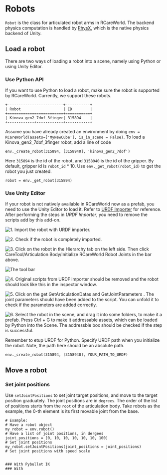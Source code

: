 # Robots
`Robot` is the class for articulated robot arms in RCareWorld. The backend physics computation is handled by [PhysX](https://docs.unity3d.com/2023.1/Documentation/Manual/PhysicsOverview.html), which is the native physics backend of Unity. 
## Load a robot
There are two ways of loading a robot into a scene, namely using Python or using Unity Editor.
### Use Python API
If you want to use Python to load a robot, make sure the robot is supported by RCareWorld. 
Currently, we support these robots. 


```eval_rst
+-------------------------+-----------+
| Robot                   | ID        | 
+=========================+===========+ 
| Kinova_gen2_7dof_3finger| 315894    | 
+------------+------------+-----------+ 
```

Assume you have already created an environment by doing `env = RCareWorld(assets=['MyNewCube'], is_in_scene = False)`. To load a Kinova_gen2_7dof_3finger robot, add a line of code
```
env._create_robot(315894, [3158940], 'kinova_gen2_7dof')
```
Here `315894` is the id of the robot, and `3158940` is the id of the gripper. By default, gripper id is `robot_id` * 10. Use `env._get_robot(robot_id)` to get the robot you just created.
```
robot = env._get_robot(315894)
```

### Use Unity Editor
If your robot is not natively available in RCareWorld now as a prefab, you need to use the Unity Editor to load it. Refer to [URDF Importer](https://github.com/Unity-Technologies/URDF-Importer#importing-the-robot-using-urdf-file) for reference.
After performing the steps in *URDF Importer*, you need to remove the scripts add by this add-on. 

![1. Import the robot with URDF importer.](https://user-images.githubusercontent.com/16759982/216427827-fbe4fcb1-e615-43bc-9d81-330b8c7205c8.png)


![2. Check if the robot is completely imported.](https://user-images.githubusercontent.com/16759982/216428034-d7cf6bd7-21dc-47da-8026-7fc663190b61.png)


![3. Click on the robot in the `Hierarchy` tab on the left side. Then click `CareTool/Articulation Body/Initialize RCareWorld Robot Joints` in the bar above.](https://user-images.githubusercontent.com/16759982/216428206-513cf1c2-f97b-40a2-b2a4-827548b0ec38.png)

![The tool bar](https://user-images.githubusercontent.com/16759982/216428412-16504e60-bd8e-4306-9d01-9e06fdb473aa.png)

![4. Original scripts from URDF importer should be removed and the robot should look like this in the inspector window.](https://user-images.githubusercontent.com/16759982/216428483-b19d7a2d-9730-4f2d-95e2-fb0739b61372.png)

![5. Click on the get `GetArticulationDatas` and `GetJointParameters` . The joint parameters should have been added to the script. You can unfold it to check if the parameters are added correctly.](https://user-images.githubusercontent.com/16759982/216429777-4e4ca04a-3ad8-4218-9f65-d001fc566a37.png)


![6. Select the robot in the scene, and drag it into some folders, to make it a prefab. Press `Ctrl + G` to make it addressable assets, which can be loaded by Python into the Scene.
The `addressble` box should be checked if the step is successful.](https://user-images.githubusercontent.com/16759982/216430606-41a6754b-ee63-408f-8243-3d94bc35d905.png)

Remember to etup URDF for Python. Specify URDF path when you initialize the robot. Note, the path here should be an absolute path.
```
env._create_robot(315894, [3158940], YOUR_PATH_TO_URDF)
```

## Move a robot
### Set joint positions
Use `setJointPositions` to set joint target positions, and move to the target position graduately. The joint positions are in `degrees`. The order of the list of positions starts from the `root` of the articulation body. Take robots as the example, the 0-th element is its first movable joint from the base.
```
# Example:
# Have a robot object
my_robot = env.robot()
# Have a list of joint positions, in dergees
joint_positions = [0, 10, 10, 10, 10, 10, 100]
# Set joint positions
my_robot.setJointPositions(joint_positions = joint_positions)
# Set joint positions with speed scale


### With Pybullet IK
### With 
